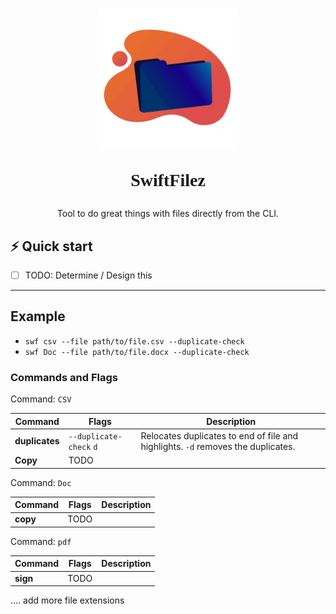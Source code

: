 <h1 align="center">
  <img alt="cgapp logo" src="/assets/file.gif" width="224px"/><br/>
   <p style="font-family: Verdana;"> SwiftFilez </p>
</h1>

<p align="center">Tool to do great things with files directly from the CLI.</p>


## ⚡️ Quick start

- [ ] TODO: Determine / Design this 

---

## Example

- `swf csv --file path/to/file.csv --duplicate-check `
- `swf Doc --file path/to/file.docx --duplicate-check `

### Commands and Flags

Command: `CSV`

Command  | Flags | Description
------------- | ------------- | -------------
**duplicates** | `--duplicate-check` `d` | Relocates duplicates to end of file and highlights. `-d` removes the duplicates.  
**Copy**  | TODO


Command: `Doc`

Command  | Flags | Description
------------- | ------------- | ------------- 
**copy**  | TODO


Command: `pdf`

Command  | Flags | Description
------------- | ------------- | ------------- 
**sign**  | TODO


.... add more file extensions